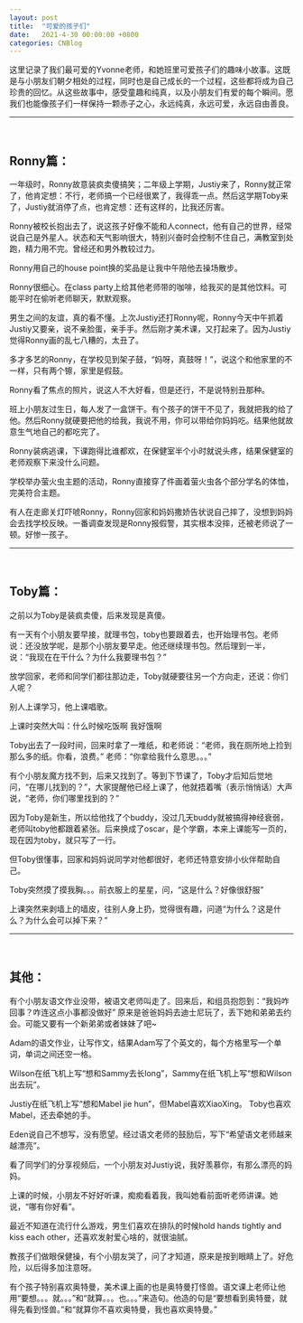 ```yaml
---
layout: post
title:  "可爱的孩子们"
date:   2021-4-30 00:00:00 +0800
categories: CNBlog
---
```


这里记录了我们最可爱的Yvonne老师，和她班里可爱孩子们的趣味小故事。这既是与小朋友们朝夕相处的过程，同时也是自己成长的一个过程，这些都将成为自己珍贵的回忆。从这些故事中，感受童趣和纯真，以及小朋友们有爱的每个瞬间。愿我们也能像孩子们一样保持一颗赤子之心，永远纯真，永远可爱，永远自由善良。
<br />

----
<br />

## Ronny篇：

一年级时，Ronny故意装疯卖傻搞笑；二年级上学期，Justiy来了，Ronny就正常了，他肯定想：不行，老师搞一个已经很累了，我得乖一点。然后这学期Toby来了，Justiy就消停了点，也肯定想：还有这样的，比我还厉害。

Ronny被校长抱出去了，说这孩子好像不能和人connect，他有自己的世界，经常说自己是外星人。状态和天气影响很大，特别兴奋时会控制不住自己，满教室到处跑，精力用不完。曾经还和男外教较过力。

Ronny用自己的house point换的奖品是让我中午陪他去操场散步。

Ronny很细心。在class party上给其他老师带的咖啡，给我买的是其他饮料。可能平时在偷听老师聊天，默默观察。

男生之间的友谊，真的看不懂。上次Justiy还打Ronny呢，Ronny今天中午抓着Justiy又要亲，说不亲脸蛋，亲手手。然后刚才美术课，又打起来了。因为Justiy觉得Ronny画的乱七八糟的，太丑了。

多才多艺的Ronny，在学校见到架子鼓，“妈呀，真鼓呀！”，说这个和他家里的不一样，只有两个镲，家里是假鼓。

Ronny看了焦点的照片，说这人不大好看，但是还行，不是说特别丑那种。

班上小朋友过生日，每人发了一盒饼干。有个孩子的饼干不见了，我就把我的给了他。然后Ronny就硬要把他的给我，我说不用，你可以带给你妈妈吃。结果他就故意生气地自己的都吃完了。

Ronny装病逃课，下课跑得比谁都欢，在保健室半个小时就说头疼，结果保健室的老师观察下来没什么问题。

学校举办萤火虫主题的活动，Ronny直接穿了件画着萤火虫各个部分学名的体恤，完美符合主题。

有人在走廊关灯吓唬Ronny，Ronny回家和妈妈撒娇告状说自己摔了，没想到妈妈会去找学校反映。一番调查发现是Ronny报假警，其实根本没摔，还被老师说了一顿。好惨一孩子。
<br />

-------
<br />

## Toby篇：

之前以为Toby是装疯卖傻，后来发现是真傻。

有一天有个小朋友要早接，就理书包，toby也要跟着去，也开始理书包。老师说：还没放学呢，是那个小朋友要早走。他还继续理书包。然后理到一半，说：“我现在在干什么？为什么我要理书包？”

放学回家，老师和同学们都往那边走，Toby就硬要往另一个方向走，还说：你们人呢？

别人上课学习，他上课唱歌。

上课时突然大叫：什么时候吃饭啊 我好饿啊

Toby出去了一段时间，回来时拿了一堆纸，和老师说：“老师，我在厕所地上捡到那么多的纸。你看，浪费。” 老师：“你拿给我什么意思。。。”

有个小朋友魔方找不到，后来又找到了。等到下节课了，Toby才后知后觉地问，“在哪儿找到的？”，大家提醒他已经上课了，他就捂着嘴（表示悄悄话）大声说，“老师，你们哪里找到的？”

因为Toby是新生，所以给他找了个buddy，没过几天buddy就被搞得神经衰弱，老师叫toby他都跟着紧张。后来换成了oscar，是个学霸，本来上课能写一页的，现在因为toby，就只写了一行。

但Toby很懂事，回家和妈妈说同学对他都很好，老师还特意安排小伙伴帮助自己。

Toby突然摸了摸我胸。。。前衣服上的星星，问，“这是什么？好像很舒服”

上课突然来剥墙上的墙皮，往别人身上扔，觉得很有趣，问道“为什么？这是什么？为什么会可以掉下来？”
<br />

-----
<br />

## 其他：

有个小朋友语文作业没带，被语文老师叫走了。回来后，和组员抱怨到：“我妈咋回事？咋连这点小事都没做好” 原来是爸爸妈妈去迪士尼玩了，丢下她和弟弟去约会。可能又要有一个新弟弟或者妹妹了吧~

Adam的语文作业，让写作文，结果Adam写了个英文的，每个方格里写一个单词，单词之间还空一格。

Wilson在纸飞机上写“想和Sammy去长long”，Sammy在纸飞机上写“想和Wilson出去玩”。

Justiy在纸飞机上写“想和Mabel jie hun”，但Mabel喜欢XiaoXing。 Toby也喜欢Mabel，还去牵她的手。

Eden说自己不想写，没有愿望。经过语文老师的鼓励后，写下“希望语文老师越来越漂亮”。

看了同学们的分享视频后，一个小朋友对Justiy说，我好羡慕你，有那么漂亮的妈妈。

上课的时候，小朋友不好好听课，痴痴看着我，我叫她看前面听老师讲课。她说，“哪有你好看”。

最近不知道在流行什么游戏，男生们喜欢在排队的时候hold hands tightly and kiss each other，还喜欢发射爱心啥的，就很油腻。

教孩子们做眼保健操，有个小朋友哭了，问了才知道，原来是按到眼睛上了。好危险，以后得多加注意呀。

有个孩子特别喜欢奥特曼，美术课上画的也是奥特曼打怪兽。语文课上老师让他用“要想。。。就。。。”和“就算。。。也。。。”来造句。他造的句是“要想看到奥特曼，就得先看到怪兽。”和“就算你不喜欢奥特曼，我也喜欢奥特曼。”
